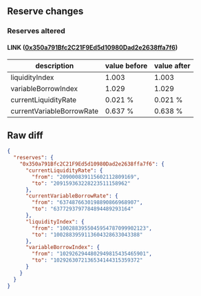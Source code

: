## Reserve changes

### Reserves altered

#### LINK ([0x350a791Bfc2C21F9Ed5d10980Dad2e2638ffa7f6](https://optimistic.etherscan.io/address/0x350a791Bfc2C21F9Ed5d10980Dad2e2638ffa7f6))

| description | value before | value after |
| --- | --- | --- |
| liquidityIndex | 1.003 | 1.003 |
| variableBorrowIndex | 1.029 | 1.029 |
| currentLiquidityRate | 0.021 % | 0.021 % |
| currentVariableBorrowRate | 0.637 % | 0.638 % |


## Raw diff

```json
{
  "reserves": {
    "0x350a791Bfc2C21F9Ed5d10980Dad2e2638ffa7f6": {
      "currentLiquidityRate": {
        "from": "209000839115602112809169",
        "to": "209159363228223511158962"
      },
      "currentVariableBorrowRate": {
        "from": "6374876630198890866968907",
        "to": "6377293797784894489293164"
      },
      "liquidityIndex": {
        "from": "1002883955045954787099902123",
        "to": "1002883959113604328633043388"
      },
      "variableBorrowIndex": {
        "from": "1029262944802949815435465901",
        "to": "1029263072136534144315359372"
      }
    }
  }
}
```